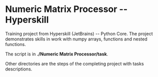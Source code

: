 # Numeric Matrix Processor -- Hyperskill
Training project from Hyperskill (JetBrains) -- Python Core. The project demonstrates skills in work with numpy arrays, functions and nested functions.

The script is in **./Numeric Matrix Processor/task**.

Other directories are the steps of the completing project with tasks descriptions.
